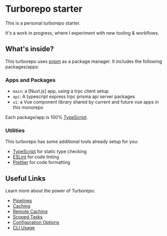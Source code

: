 # Turborepo starter

This is a personal turborepo starter.

It's a work in progress, where I experiment with new tooling & workflows.

## What's inside?

This turborepo uses [pnpm](https://pnpm.io) as a package manager. It includes the following packages/apps:

### Apps and Packages

- `main`: a [Nuxt.js] app, using a trpc client setup
- `api`: A typescript express trpc prisma api server
packages
- `ui`: a Vue component library shared by current and future vue apps in this monorepo

Each package/app is 100% [TypeScript](https://www.typescriptlang.org/).

### Utilities

This turborepo has some additional tools already setup for you:

- [TypeScript](https://www.typescriptlang.org/) for static type checking
- [ESLint](https://eslint.org/) for code linting
- [Prettier](https://prettier.io) for code formatting

## Useful Links

Learn more about the power of Turborepo:

- [Pipelines](https://turborepo.org/docs/core-concepts/pipelines)
- [Caching](https://turborepo.org/docs/core-concepts/caching)
- [Remote Caching](https://turborepo.org/docs/core-concepts/remote-caching)
- [Scoped Tasks](https://turborepo.org/docs/core-concepts/scopes)
- [Configuration Options](https://turborepo.org/docs/reference/configuration)
- [CLI Usage](https://turborepo.org/docs/reference/command-line-reference)
